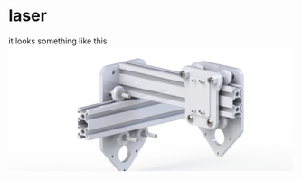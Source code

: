 # laser
it looks something like this
![this](https://github.com/Ivzaitsev/laser/blob/master/le%20render.png)

